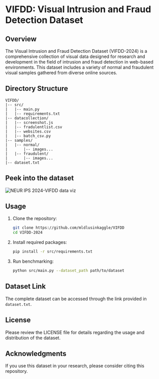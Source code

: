 # VIFDD: Visual Intrusion and Fraud Detection Dataset

## Overview

The Visual Intrusion and Fraud Detection Dataset (VIFDD-2024) is a comprehensive collection of visual data designed for research and development in the field of intrusion and fraud detection in web-based environments. This dataset includes a variety of normal and fraudulent visual samples gathered from diverse online sources.

## Directory Structure

```
VIFDD/
|-- src/
|   |-- main.py
|   |-- requirements.txt
|-- datacollection/
|   |-- screenshot.js
|   |-- fradulentlist.csv
|   |-- websites.csv
|   |-- batch_csv.py
|-- samples/
|   |-- normal/
|       |-- images...
|   |-- fraudulent/
|       |-- images...
|-- dataset.txt
```

## Peek into the dataset
![NEUR IPS 2024-VIFDD data viz](https://github.com/mldlusinkaggle/VIFDD/assets/171614320/38b0fd7a-d157-4645-8d24-6fde23d0f755)



## Usage

1. Clone the repository:
   ```bash
   git clone https://github.com/mldlusinkaggle/VIFDD
   cd VIFDD-2024
   ```

2. Install required packages:
   ```bash
   pip install -r src/requirements.txt
   ```

3. Run benchmarking:
   ```bash
   python src/main.py --dataset_path path/to/dataset
   ```

## Dataset Link

The complete dataset can be accessed through the link provided in `dataset.txt`.

## License

Please review the LICENSE file for details regarding the usage and distribution of the dataset.

## Acknowledgments

If you use this dataset in your research, please consider citing this repository.
